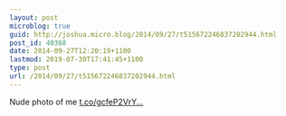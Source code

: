 ```yaml
---
layout: post
microblog: true
guid: http://joshua.micro.blog/2014/09/27/t515672246837202944.html
post_id: 40368
date: 2014-09-27T12:20:19+1100
lastmod: 2019-07-30T17:41:45+1100
type: post
url: /2014/09/27/t515672246837202944.html
---
```

Nude photo of me [t.co/gcfeP2VrY...](http://t.co/gcfeP2VrYY)
